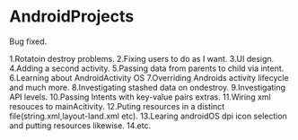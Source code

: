 # AndroidProjects
Bug fixed.

1.Rotatoin destroy problems.
2.Fixing users to do as I want.
3.UI design.
4.Adding a second activity.
5.Passing data from parents to child via intent.
6.Learning about AndroidActivity OS
7.Overriding Androids activity lifecycle and much more.
8.Investigating stashed data on ondestroy.
9.Investigating API levels.
10.Passing Intents with key-value pairs extras.
11.Wiring xml resouces to mainAcitivity.
12.Puting resources in a distinct file(string.xml,layout-land.xml etc).
13.Learing androidOS dpi icon selection and putting resources likewise.
14.etc.
